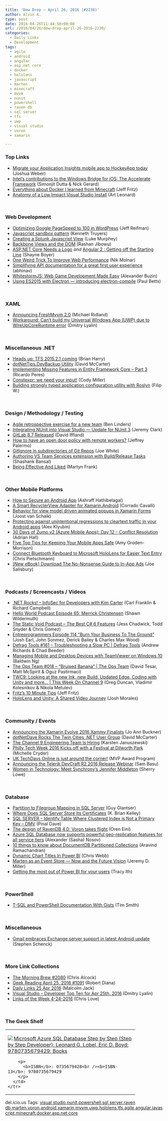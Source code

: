 ```yaml
---
title: 'Dew Drop – April 26, 2016 (#2238)'
author: Alvin A.
type: post
date: 2016-04-26T11:44:58+00:00
url: /2016/04/26/dew-drop-april-26-2016-2238/
categories:
  - Daily Links
  - Development
tags:
  - agile
  - android
  - angular
  - asp.net core
  - docker
  - hololens
  - javascript
  - marten
  - minecraft
  - mvvm
  - nunit
  - powershell
  - raven db
  - sql server
  - tfs
  - uwp
  - visual studio
  - voron
  - xamarin

---
```

### <a name="top"></a>Top Links

  * <a href="https://azure.microsoft.com/blog/migrate-application-insights-to-hockeyapp/" target="_blank">Migrate your Application Insights mobile app to HockeyApp today</a> (Joshua Weber)
  * <a href="https://blogs.windows.com/buildingapps/2016/04/25/intels-contributions-to-the-windows-bridge-for-ios-the-accelerate-framework/?WT.mc_id=DX_MVP4025064" target="_blank">Intel’s contributions to the Windows Bridge for iOS: The Accelerate Framework</a> (Simonjit Dutta & Nick Gerard)
  * <a href="http://www.jeffreyfritz.com/2016/04/everything-about-docker-i-learned-from-minecraft/" target="_blank">Everything about Docker I learned from Minecraft</a> (Jeff Fritz)
  * <a href="https://blogs.msdn.microsoft.com/visualstudio/2016/04/25/anatomy-of-a-low-impact-visual-studio-install/" target="_blank">Anatomy of a Low Impact Visual Studio Install</a> (Art Leonard)

&nbsp;

### <a name="web"></a>Web Development

  * <a href="http://code.tutsplus.com/tutorials/optimizing-google-pagespeed-to-100-in-wordpress--cms-25804" target="_blank">Optimizing Google PageSpeed to 100 in WordPress</a> (Jeff Reifman)
  * <a href="http://feedproxy.google.com/~r/KennethTruyers/~3/1avf07oQT7g/" target="_blank">Javascript sandbox pattern</a> (Kenneth Truyers)
  * <a href="http://blogs.splunk.com/2016/04/25/creating-a-splunk-javascript-view/" target="_blank">Creating a Splunk Javascript View</a> (Luke Murphey)
  * <a href="http://code.tutsplus.com/articles/backbone-views-and-the-dom--cms-25643" target="_blank">Backbone Views and the DOM</a> (Rashan Jibowu)
  * <a href="http://feedproxy.google.com/~r/Tattoocoder/~3/cnMRhml80Tk/" target="_blank">ASP.NET Core Needs a Logo</a> _and_ <a href="http://feedproxy.google.com/~r/Tattoocoder/~3/JtchHEkplbs/" target="_blank">Angular 2 : Getting off the Starting Line</a> (Shayne Boyer)
  * <a href="https://gooroo.io/GoorooTHINK/Article/16623/One-Weird-Trick-To-Improve-Web-Performance/21564" target="_blank">One Weird Trick To Improve Web Performance</a> (Nik Molnar)
  * <a href="http://blog.getpostman.com/2016/04/25/simplifying-api-documentation-for-a-great-first-user-experience/" target="_blank">Simplifying API documentation for a great first user experience</a> (abhinav)
  * <a href="https://dzone.com/articles/whitestormjs-web-game-development-made-easy?utm_medium=feed&utm_source=feedpress.me&utm_campaign=Feed%3A+dzone" target="_blank">WhitestormJS: Web Game Development Made Easy</a> (Alexander Buzin)
  * <a href="https://slack.engineering/using-es2015-with-electron-introducing-electron-compile-2a0e5ccbadb6?source=rss----58820b6d8904---4" target="_blank">Using ES2015 with Electron — introducing electron-compile</a> (Paul Betts)

&nbsp;

### <a name="silverlight"></a>XAML

  * <a href="http://www.michaelridland.com/xamarin/announcing-freshmvvm-2-0/" target="_blank">Announcing FreshMvvm 2.0</a> (Michael Ridland)
  * <a href="http://www.lyalin.com/2016/04/25/workaround-cant-build-my-universal-windows-app-uwp-due-to-wireupcoreruntime-error/" target="_blank">Workaround: Can’t build my Universal Windows App (UWP) due to WireUpCoreRuntime error</a> (Dmitry Lyalin)

&nbsp;

### <a name="dotnet"></a>Miscellaneous .NET

  * <a href="https://blogs.msdn.microsoft.com/bharry/2016/04/25/heads-up-tfs-2015-2-1-coming/" target="_blank">Heads up: TFS 2015.2.1 coming</a> (Brian Harry)
  * <a href="https://dotnettips.wordpress.com/2016/04/25/dotnettips-devbackup-utility/" target="_blank">dotNetTips.DevBackup Utility</a> (David McCarter)
  * <a href="http://weblogs.asp.net:80/ricardoperes/implementing-missing-features-in-entity-framework-core-part-3?WT.mc_id=DX_MVP4025064" target="_blank">Implementing Missing Features in Entity Framework Core – Part 3</a> (Ricardo Peres)
  * <a href="https://blogs.msdn.microsoft.com/vcblog/2016/04/25/constexpr-we-need-your-input-2/" target="_blank">Constexpr: we need your input!</a> (Cody Miller)
  * <a href="http://www.strathweb.com/2016/04/building-strongly-typed-application-configuration-utility-with-roslyn/" target="_blank">Building strongly typed application configuration utility with Roslyn</a> (Filip W.)

&nbsp;

### <a name="design"></a>Design / Methodology / Testing

  * <a href="http://www.benlinders.com/2016/agile-retrospective-exercise-for-a-new-team/" target="_blank">Agile retrospective exercise for a new team</a> (Ben Linders)
  * <a href="http://jeremybytes.blogspot.com/2016/04/integrating-nunit-into-visual-studio.html" target="_blank">Integrating NUnit into Visual Studio &#8212; Update for NUnit 3</a> (Jeremy Clark)
  * <a href="http://www.infoq.com/news/2016/04/gitlab-8-7-released?utm_campaign=infoq_content&utm_source=infoq&utm_medium=feed&utm_term=global" target="_blank">GitLab 8.7 Released</a> (David Iffland)
  * <a href="http://feeds.jeffreypalermo.com/~r/jeffreypalermo/~3/UxtflKZ06Hc/" target="_blank">How to have an open door policy with remote workers?</a> (Jeffrey Palermo)
  * <a href="http://www.infocraft.net/tools/gitignore-in-subdirectories-of-git-repos/?utm_source=rss&utm_medium=rss" target="_blank">GitIgnore in subdirectories of Git Repos</a> (Joe White)
  * <a href="https://blogs.msdn.microsoft.com/visualstudioalm/2016/04/26/authoring-vs-team-services-extension-with-buildrelease-tasks/" target="_blank">Authoring VS Team Services extension with Build/Release Tasks</a> (Shashank Bansal)
  * <a href="https://frankcode.net/2016/04/25/being-effective-and-liked/" target="_blank">Being Effective And Liked</a> (Martyn Frank)

&nbsp;

### <a name="mobile"></a>Other Mobile Platforms

  * <a href="http://code.tutsplus.com/articles/how-to-secure-an-android-app--cms-26385" target="_blank">How to Secure an Android App</a> (Ashraff Hathibelagal)
  * <a href="http://codeworks.it/blog/?p=468" target="_blank">A Smart RecyclerView Adapter for Xamarin.Android</a> (Corrado Cavalli)
  * <a href="http://feedproxy.google.com/~r/blogspot/dotnetbyexample/~3/UneiGWztd_M/behavior-for-view-model-driven-animated.html" target="_blank">Behavior for view model driven animated popups in Xamarin Forms</a> (Joost van Schaik)
  * <a href="http://feedproxy.google.com/~r/blogspot/hsDu/~3/2uunJDjTJM4/protecting-against-unintentional.html" target="_blank">Protecting against unintentional regressions to cleartext traffic in your Android apps</a> (Alex Klyubin)
  * <a href="https://shellmonger.com/2016/04/25/30-days-of-zumo-v2-azure-mobile-apps-day-12-conflict-resolution/" target="_blank">30 Days of Zumo.v2 (Azure Mobile Apps): Day 12 – Conflict Resolution</a> (Adrian Hall)
  * <a href="https://dzone.com/articles/five-top-tips-for-keeping-your-mobile-apps-safe?utm_medium=feed&utm_source=feedpress.me&utm_campaign=Feed%3A+dzone%2Fmobile" target="_blank">Five Top Tips for Keeping Your Mobile Apps Safe</a> (Amy Groden-Morrison)
  * <a href="https://buildhololens.com/2016/04/25/connect-bluetooth-keyboard-to-microsoft-hololens-for-easier-text-entry/" target="_blank">Connect Bluetooth Keyboard to Microsoft HoloLens for Easier Text Entry</a> (Chris Pietschmann)
  * <a href="http://feedproxy.google.com/~r/GDBcode/~3/87LseFuVFa0/no-nonsense-guide-to-in-app-ads.html" target="_blank">[New eBook] Download The No-Nonsense Guide to In-App Ads</a> (Joe Salisbury)

&nbsp;

### <a name="podcasts"></a>Podcasts / Screencasts / Videos

  * <a href="http://www.dotnetrocks.com/default.aspx?ShowNum=1287" target="_blank">.NET Rocks! &#8211; InfoSec for Developers with Kim Carter</a> (Carl Franklin & Richard Campbell)
  * <a href="http://hwpod.libsyn.com/episode-65-merrick-christensen" target="_blank">Hello World Podcast Episode 65: Merrick Christensen</a> (Shawn Wildermuth)
  * <a href="https://www.staticvoidpodcast.com/the-best-c-6-features/" target="_blank">The Static Void Podcast &#8211; The Best C# 6 Features</a> (Jess Chadwick, Todd Snyder & Chris Gomez)
  * <a href="http://entreprogrammers.com/episode-114-burn-your-business-to-the-ground/" target="_blank">Entreprogrammers Episode 114 “Burn Your Business To The Ground”</a> (Josh Earl, John Sonmez, Derick Bailey & Charles Max Wood)
  * <a href="https://channel9.msdn.com/Shows/Defrag-Tools/Defrag-Tools-161-Troubleshooting-a-Slow-PC?WT.mc_id=DX_MVP4025064" target="_blank">Defrag Tools #161 &#8211; Troubleshooting a Slow PC | Defrag Tools</a> (Andrew Richards & Chad Beeder)
  * <a href="https://channel9.msdn.com/Blogs/LaunchPad-Blog-for-Commercial-Top-Apps-Windows-Windows-Phone-and-Office/Managing-Mobile-and-Desktop-Devices-with-TeamViewer-on-Windows-10?WT.mc_id=DX_MVP4025064" target="_blank">Managing Mobile and Desktop Devices with TeamViewer on Windows 10</a> (Baldwin Ng)
  * <a href="https://channel9.msdn.com/Shows/The-Ops-Team/The-Ops-Team-018-Bruised-Banana?WT.mc_id=DX_MVP4025064" target="_blank">The Ops Team #018 &#8211; &#8220;Bruised Banana&#8221; | The Ops Team</a> (David Tesar, Matt McSpirit & Oguz Pastirmaci)
  * <a href="https://channel9.msdn.com/Shows/This+Week+On+Channel+9/TWC9-Looking-at-the-new-Ink-new-Build-Updated-Edge-Coding-with-Unity-and-more?WT.mc_id=DX_MVP4025064" target="_blank">TWC9: Looking at the new Ink, new Build, Updated Edge, Coding with Unity and more&#8230; | This Week On Channel 9</a> (Greg Duncan, Vladimir Kolesnikov & Nikola Metulev)
  * <a href="http://www.jeffreyfritz.com/2016/04/fritzs-10-minute-tips/" target="_blank">Fritz’s 10 Minute Tips</a> (Jeff Fritz)
  * <a href="https://blog.falafel.com/hololens-unity-shared-video-journey/" target="_blank">HoloLens and Unity: A Shared Video Journey</a> (Josh Morales)

&nbsp;

### <a name="events"></a>Community / Events

  * <a href="https://blog.xamarin.com/announcing-the-xamarin-evolve-2016-xammy-finalists/" target="_blank">Announcing the Xamarin Evolve 2016 Xammy Finalists</a> (Jo Ann Buckner)
  * <a href="https://dotnettips.wordpress.com/2016/04/25/dotnetdave-rocks-the-twin-cities-net-user-group/" target="_blank">dotNetDave Rocks The Twin Cities .NET User Group</a> (David McCarter)
  * <a href="https://channel9.msdn.com/Blogs/C9Team/The-Channel-9-Engineering-Team-Is-Hiring?WT.mc_id=DX_MVP4025064" target="_blank">The Channel 9 Engineering Team Is Hiring</a> (Karsten Januszewski)
  * <a href="http://www.geekadelphia.com/2016/04/25/philly-tech-week-2016-kicks-off-with-festival-at-dilworth-park/" target="_blank">Philly Tech Week 2016 Kicks off with a Festival at Dilworth Park</a> (Michelle Cryder)
  * <a href="https://blogs.msdn.microsoft.com/mvpawardprogram/2016/04/25/uk-techdays-online-is-just-around-the-corner/" target="_blank">UK TechDays Online is just around the corner!</a> (MVP Award Program)
  * <a href="http://www.telerik.com/blogs/announcing-the-telerik-devcraft-r2-2016-release-webinar" target="_blank">Announcing the Telerik DevCraft R2 2016 Release Webinar</a> (Sam Basu)
  * <a href="http://blogs.splunk.com/2016/04/25/splunkwit-synchrony/" target="_blank">Women in Technology: Meet Synchrony’s Jennifer Middleton</a> (Sherry Lowe)

&nbsp;

### <a name="sql"></a>Database

  * <a href="http://www.sqlservercentral.com/blogs/guy-glantser/2016/04/25/partition-to-filegroup-mapping-in-sql-server/" target="_blank">Partition to Filegroup Mapping in SQL Server</a> (Guy Glantser)
  * <a href="http://feedproxy.google.com/~r/MSSQLTips-LatestSqlServerTips/~3/l5Ksf-KrhP0/tip.asp" target="_blank">Where Does SQL Server Store Its Certificates</a> (K. Brian Kelley)
  * <a href="http://blog.sqlauthority.com/2016/04/26/sql-server-identify-table-clustered-index-not-primary-key/" target="_blank">SQL SERVER – Identify Table Where Clustered Index is Not a Primary Key – DMV</a> (Pinal Dave)
  * <a href="http://feedproxy.google.com/~r/AyendeRahien/~3/oBf6d8-Z7Rc/the-design-of-ravendb-4-0-voron-takes-flight" target="_blank">The design of RavenDB 4.0: Voron takes flight</a> (Oren Eini)
  * <a href="https://azure.microsoft.com/blog/azure-sql-database-now-supports-powerful-geo-replication-features-on-all-service-tiers/" target="_blank">Azure SQL Database now supports powerful geo-replication features for all service tiers</a> (Alexander (Sasha) Nosov)
  * <a href="https://azure.microsoft.com/blog/10-things-to-know-about-documentdb-partitioned-collections/" target="_blank">10 things to know about DocumentDB Partitioned Collections</a> (Aravind Ramachandran)
  * <a href="https://blog.crossjoin.co.uk/2016/04/25/dynamic-chart-titles-in-power-bi/" target="_blank">Dynamic Chart Titles In Power BI</a> (Chris Webb)
  * <a href="https://jeremydmiller.com/2016/04/25/marten-as-an-event-store-now-and-the-future-vision/" target="_blank">Marten as an Event Store — Now and the Future Vision</a> (Jeremy D. Miller)
  * <a href="http://blogs.microsoft.com/firehose/2016/04/25/getting-the-most-out-of-power-bi-for-your-users/" target="_blank">Getting the most out of Power BI for your users</a> (Tracy Ith)

&nbsp;

### <a name="ps"></a>PowerShell

  * <a href="http://feedproxy.google.com/~r/MSSQLTips-LatestSqlServerTips/~3/OnrX8cwfrpU/tip.asp" target="_blank">T-SQL and PowerShell Documentation With Gists</a> (Tim Smith)

&nbsp;

### <a name="misc"></a>Miscellaneous

  * <a href="http://feedproxy.google.com/~r/pocketnow/~3/Wow0bDlmsFU/gmail-exchange-support" target="_blank">Gmail embraces Exchange server support in latest Android update</a> (Stephen Schenck)

&nbsp;

### <a name="links"></a>More Link Collections

  * <a href="http://feedproxy.google.com/~r/ReflectivePerspective/~3/gJYZGP1bBhY/" target="_blank">The Morning Brew #2080</a> (Chris Alcock)
  * <a href="http://feeds.regulargeek.com/~r/RegularGeek/~3/t0aP4Py3I-A/" target="_blank">Geek Reading April 25, 2016 #1091</a> (Robert Diana)
  * <a href="http://feedproxy.google.com/~r/parsimonyjax/~3/5tXQwFId6nI/daily-links-25-apr-2016.html" target="_blank">Daily Links 25 Apr 2016</a> (Malcolm Jack)
  * <a href="http://www.lyalin.com/2016/04/25/visual-studio-developer-top-ten-for-apr-25th-2016/" target="_blank">Visual Studio – Developer Top Ten for Apr 25th, 2016</a> (Dmitry Lyalin)
  * <a href="http://www.love2dev.com/#!article/Links-of-the-Week-4-24-2016" target="_blank">Links of the Week 4-24-2016</a> (Chris Love)

&nbsp;

### <a name="shelf"></a>The Geek Shelf

<div id="scid:7dc1bd33-94bd-46fd-a20b-0131235bcd47:29df9957-93df-4f33-8ce9-546c5019830b" class="wlWriterEditableSmartContent" style="float: none; padding-bottom: 0px; padding-top: 0px; padding-left: 0px; margin: 0px; display: inline; padding-right: 0px">
  <table cellspacing="0" cellpadding="2" width="400" border="0" unselectable="on">
    <tr>
      <td valign="top" width="400">
        <p>
          <a title="Microsoft Azure SQL Database Step by Step (Step by Step Developer): Leonard G. Lobel, Eric D. Boyd: 9780735679429: Books" href="http://www.amazon.com/exec/obidos/ASIN/0735679428/amavin-20"><img data-recalc-dims="1" decoding="async" src="https://i0.wp.com/images.amazon.com/images/P/0735679428.01.MZZZZZZZ.jpg?w=660" border="0" align="left" style="float:left" />Microsoft Azure SQL Database Step by Step (Step by Step Developer): Leonard G. Lobel, Eric D. Boyd: 9780735679429: Books</a>
        </p>
        
        <p>
          <b>ISBN</b>: 0735679428<br /><b>ISBN-13</b>: 9780735679429
        </p>
      </td>
    </tr>
  </table>
</div>

<div id="scid:0767317B-992E-4b12-91E0-4F059A8CECA8:998043fc-18f1-45ad-b7c2-cca232e6489e" class="wlWriterEditableSmartContent" style="float: none; padding-bottom: 0px; padding-top: 0px; padding-left: 0px; margin: 0px; display: inline; padding-right: 0px">
  del.icio.us Tags: <a href="http://del.icio.us/popular/visual+studio" rel="tag">visual studio</a>,<a href="http://del.icio.us/popular/nunit" rel="tag">nunit</a>,<a href="http://del.icio.us/popular/powershell" rel="tag">powershell</a>,<a href="http://del.icio.us/popular/sql+server" rel="tag">sql server</a>,<a href="http://del.icio.us/popular/raven+db" rel="tag">raven db</a>,<a href="http://del.icio.us/popular/marten" rel="tag">marten</a>,<a href="http://del.icio.us/popular/voron" rel="tag">voron</a>,<a href="http://del.icio.us/popular/android" rel="tag">android</a>,<a href="http://del.icio.us/popular/xamarin" rel="tag">xamarin</a>,<a href="http://del.icio.us/popular/mvvm" rel="tag">mvvm</a>,<a href="http://del.icio.us/popular/uwp" rel="tag">uwp</a>,<a href="http://del.icio.us/popular/hololens" rel="tag">hololens</a>,<a href="http://del.icio.us/popular/tfs" rel="tag">tfs</a>,<a href="http://del.icio.us/popular/agile" rel="tag">agile</a>,<a href="http://del.icio.us/popular/angular" rel="tag">angular</a>,<a href="http://del.icio.us/popular/javascript" rel="tag">javascript</a>,<a href="http://del.icio.us/popular/minecraft" rel="tag">minecraft</a>,<a href="http://del.icio.us/popular/docker" rel="tag">docker</a>,<a href="http://del.icio.us/popular/asp.net+core" rel="tag">asp.net core</a>
</div>